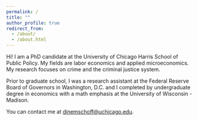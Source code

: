 ```yaml
---
permalink: /
title: ""
author_profile: true
redirect_from: 
  - /about/
  - /about.html
---
```

Hi! I am a PhD candidate at the University of Chicago Harris School of Public Policy. My fields are labor economics and applied microeconomics. My research focuses on crime and the criminal justice system.

Prior to graduate school, I was a research assistant at the Federal Reserve Board of Governors in Washington, D.C. and I completed by undergraduate degree in economics with a math emphasis at the University of Wisconsin - Madison.

You can contact me at dinemschoff@uchicago.edu.
